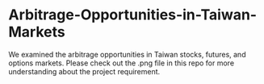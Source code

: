 # Arbitrage-Opportunities-in-Taiwan-Markets

We examined the arbitrage opportunities in Taiwan stocks, futures, and options markets.
Please check out the .png file in this repo for more understanding about the project requirement.
